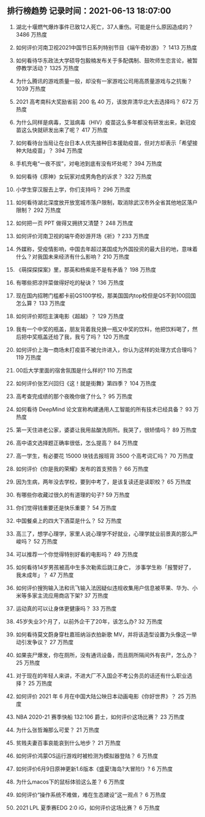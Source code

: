 
## 排行榜趋势 记录时间：2021-06-13 18:07:00
  
  1. 湖北十堰燃气爆炸事件已致12人死亡，37人重伤。可能是什么原因造成的？ 3486 万热度
    
  2. 如何评价河南卫视2021中国节日系列特别节目《端午奇妙游》？ 1413 万热度
    
  3. 如何看待华东政法大学硕导包毅楠发布关于多配偶制、鼓吹师生恋言论，被暂停教学活动？ 1325 万热度
    
  4. 为什么腾讯的游戏质量一般，却没有一家游戏公司用高质量游戏与之抗衡？ 1039 万热度
    
  5. 2021 高考南科大奖励省前 200 名 40 万，该放弃清华北大去选择吗？ 672 万热度
    
  6. 为什么同样是病毒，艾滋病毒（HIV）疫苗这么多年都没有研发出来，新冠疫苗这么快就研发出来了呢？ 417 万热度
    
  7. 如何看待台当局让在台日本人优先接种日本援助疫苗，但对方却表示「希望接种大陆疫苗」？ 394 万热度
    
  8. 手机充电“一夜不拔”，对电池到底有没有坏处呢？ 394 万热度
    
  9. 如何看待《原神》女玩家对成男角色的诉求？ 322 万热度
    
  10. 小学生穿汉服去上学，你们支持吗？ 296 万热度
    
  11. 如何看待湖北深度放开放宽城市落户限制，取消除武汉市外全省其他地区落户限制？ 292 万热度
    
  12. 如何把一页 PPT 做得又拥挤又清楚？ 248 万热度
    
  13. 如何评价河南卫视的端午奇妙游开场《祈》? 233 万热度
    
  14. 外媒称，受疫情影响，中国去年超过美国成为外国投资的最大目的地，意味着什么？对我国未来经济有什么影响？ 210 万热度
    
  15. 《萌探探探案》里，那英和杨紫是不是有矛盾？ 198 万热度
    
  16. 有哪些把凉拌菜做得好吃的秘诀？ 136 万热度
    
  17. 现在国内招聘门槛都卡前QS100学校，那美国国内top校但是QS不到100回国怎么算？ 133 万热度
    
  18. 如何评价郑恺主演电影《超越》？ 129 万热度
    
  19. 我有一个中奖的瓶盖，朋友背着我兑换一瓶又中奖的饮料，他把饮料喝了，然后把中奖瓶盖还给了我，我亏了吗？ 120 万热度
    
  20. 如何评价上海一商场未打疫苗不被允许进入，你认为这样的处理方式合理吗？ 119 万热度
    
  21. 00后大学里面的宿舍氛围是什么样的? 110 万热度
    
  22. 如何评价张艺兴回归《这！就是街舞》第四季？ 104 万热度
    
  23. 高考查完成绩的那个夜晚你做了什么？ 95 万热度
    
  24. 如何看待 DeepMind 论文宣称构建通用人工智能的所有技术已经具备？ 93 万热度
    
  25. 第一天住进老公家，婆婆让我用盐酸洗厕所。我哭了，很矫情吗？ 89 万热度
    
  26. 高中语文选择题正确率很低，怎么提高？ 84 万热度
    
  27. 高一学生，有必要花 15000 块钱去报班背 3500 个高考词汇吗？ 70 万热度
    
  28. 如何评价《你是我的荣耀》发布的首支预告？ 66 万热度
    
  29. 因为生病，两年没去学校，要到中考了，是该复读还是读职校？ 65 万热度
    
  30. 有哪些你收藏过很久的有道理的句子? 59 万热度
    
  31. 你们觉得钱重要还是快乐重要？ 54 万热度
    
  32. 中国餐桌上的四大下酒菜是什么？ 52 万热度
    
  33. 高三了，想学心理学，家里人说心理学不好就业，心理学就业前景真的那么严峻吗？ 52 万热度
    
  34. 可以推荐一个你觉得特别好看的电影吗？ 49 万热度
    
  35. 如何看待14岁男孩被高中生多次勒索后跳江身亡， 涉事学生称「报警好了，我未成年」？ 47 万热度
    
  36. 如何评价搜狗输入法和讯飞输入法因疑似违规收集用户信息被苹果、华为、小米等多家主流应用商店下架? 37 万热度
    
  37. 运动真的可以让身体更健康吗？ 33 万热度
    
  38. 45岁失业3个月了，以前外企干了20年，该怎么办? 32 万热度
    
  39. 如何看待莫文蔚身穿杜嘉班纳浴衣拍新歌 MV，并将该造型设置为头像这一举动引发争议？ 27 万热度
    
  40. 如果丧尸爆发，你在厕所，没有通讯设备，而且厕所隔间外有丧尸，怎么办？ 25 万热度
    
  41. 对于现在的年轻人来讲，不进大厂不入国企不考公务员的话还有什么职业选择？ 25 万热度
    
  42. 如何评价 2021 年 6 月在中国大陆公映日本动画电影《你好世界》？ 25 万热度
    
  43. NBA 2020-21 赛季快船 132:106 爵士，如何评价这场比赛？ 23 万热度
    
  44. 为什么张哲瀚那么可爱？ 21 万热度
    
  45. 贫贱夫妻百事哀能哀到什么地步？ 21 万热度
    
  46. 如何评价鸿蒙OS运行游戏时被检测为模拟器登陆？ 6 万热度
    
  47. 如何评价6月9日原神更新1.6版本《盛夏!海岛?大冒险!》? 6 万热度
    
  48. 为什么macos下的鼠标体验这么差？ 6 万热度
    
  49. 如何评价“操作系统不难做，难在生态建设”这一观点？ 6 万热度
    
  50. 2021 LPL 夏季赛EDG 2:0 iG，如何评价这场比赛？ 6 万热度
    